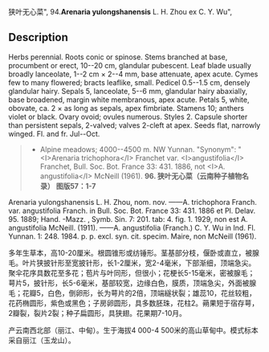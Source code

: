 狭叶无心菜",
94.**Arenaria yulongshanensis** L. H. Zhou ex C. Y. Wu",

## Description
Herbs perennial. Roots conic or spinose. Stems branched at base, procumbent or erect, 10--20 cm, glandular pubescent. Leaf blade usually broadly lanceolate, 1--2 cm × 2--4 mm, base attenuate, apex acute. Cymes few to many flowered; bracts leaflike, small. Pedicel 0.5--1.5 cm, densely glandular hairy. Sepals 5, lanceolate, 5--6 mm, glandular hairy abaxially, base broadened, margin white membranous, apex acute. Petals 5, white, obovate, ca. 2 × as long as sepals, apex fimbriate. Stamens 10; anthers violet or black. Ovary ovoid; ovules numerous. Styles 2. Capsule shorter than persistent sepals, 2-valved; valves 2-cleft at apex. Seeds flat, narrowly winged. Fl. and fr. Jul--Oct.

> * Alpine meadows; 4000--4500 m. NW Yunnan.
  "Synonym": "&lt;I&gt;Arenaria trichophora&lt;/I&gt; Franchet var. &lt;I&gt;angustifolia&lt;/I&gt; Franchet, Bull. Soc. Bot. France 33: 431. 1886, not &lt;I&gt;A. angustifolia&lt;/I&gt; McNeill (1961).
**96. 狭叶无心菜（云南种子植物名录） 图版57：1-7**

Arenaria yulongshanensis L. H. Zhou, nom. nov. ——A. trichophora Franch. var. angustifolia Franch. in Bull. Soc. Bot. France 33: 431. 1886 et Pl. Delav. 95. 1889; Hand. -Mazz. , Symb. Sin. 7: 201. tab: 4. fig. 1. 1929, non est A. angustifolia McNeill. (1911). ——A. angustifolia (Franch.) C. Y. Wu in Ind. Fl. Yunnan. 1: 248. 1984. p. p. excl. syn. cit. specim. Maire, non McNeill (1961).

多年生草本，高10-20厘米。根圆锥形或纺锤形。茎基部分枝，偃卧或直立，被腺毛。叶片狭披针形至宽披针形，长1-2厘米，宽2-4毫米，下部渐细，顶端急尖。聚伞花序具数花至多花；苞片与叶同形，但很小；花梗长5-15毫米，密被腺毛；萼片5，披针形，长5-6毫米，基部较宽，边缘白色，膜质，顶端急尖，外面被腺毛；花瓣5，白色，倒卵形，长为萼片的2倍，顶端繸状裂；雄蕊10，花丝较粗，花药椭圆形，紫色或黑色；子房卵圆形，具多数胚珠，花柱2。蒴果短于宿存萼，2瓣裂，裂片2裂；种子扁圆形，具狭翅。花果期7-10月。

产云南西北部（丽江、中甸）。生于海拔4 000-4 500米的高山草甸中。模式标本采自丽江（玉龙山）。
